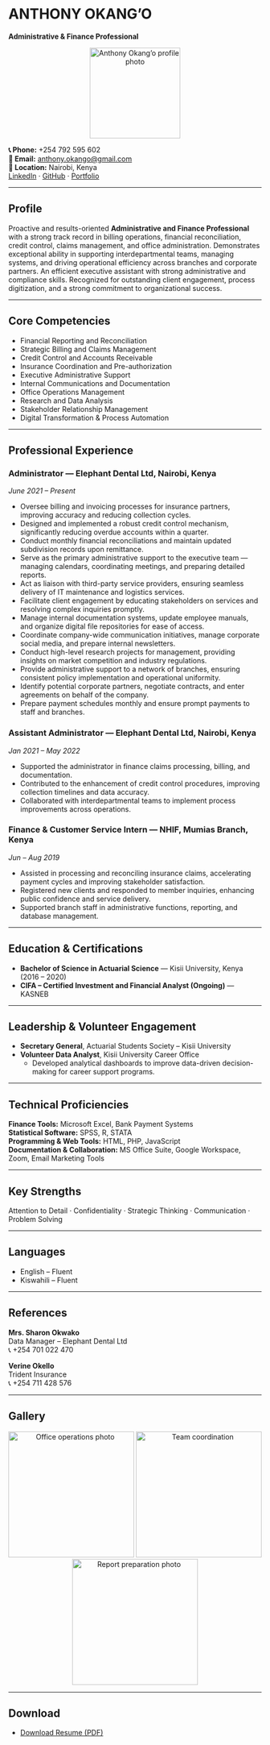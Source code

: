 # ANTHONY OKANG’O
**Administrative & Finance Professional**

<p align="center">
  <img src="images/profile.jpg" alt="Anthony Okang’o profile photo" width="180" />
</p>

**📞 Phone:** +254 792 595 602  
**📧 Email:** anthony.okango@gmail.com  
**📍 Location:** Nairobi, Kenya  
[LinkedIn](#) · [GitHub](#) · [Portfolio](#)

---

## Profile
Proactive and results-oriented **Administrative and Finance Professional** with a strong track record in billing operations, financial reconciliation, credit control, claims management, and office administration. Demonstrates exceptional ability in supporting interdepartmental teams, managing systems, and driving operational efficiency across branches and corporate partners. An efficient executive assistant with strong administrative and compliance skills. Recognized for outstanding client engagement, process digitization, and a strong commitment to organizational success.

---

## Core Competencies
- Financial Reporting and Reconciliation  
- Strategic Billing and Claims Management  
- Credit Control and Accounts Receivable  
- Insurance Coordination and Pre-authorization  
- Executive Administrative Support  
- Internal Communications and Documentation  
- Office Operations Management  
- Research and Data Analysis  
- Stakeholder Relationship Management  
- Digital Transformation & Process Automation  

---

## Professional Experience

### **Administrator — Elephant Dental Ltd, Nairobi, Kenya**  
*June 2021 – Present*
- Oversee billing and invoicing processes for insurance partners, improving accuracy and reducing collection cycles.  
- Designed and implemented a robust credit control mechanism, significantly reducing overdue accounts within a quarter.  
- Conduct monthly financial reconciliations and maintain updated subdivision records upon remittance.  
- Serve as the primary administrative support to the executive team — managing calendars, coordinating meetings, and preparing detailed reports.  
- Act as liaison with third-party service providers, ensuring seamless delivery of IT maintenance and logistics services.  
- Facilitate client engagement by educating stakeholders on services and resolving complex inquiries promptly.  
- Manage internal documentation systems, update employee manuals, and organize digital file repositories for ease of access.  
- Coordinate company-wide communication initiatives, manage corporate social media, and prepare internal newsletters.  
- Conduct high-level research projects for management, providing insights on market competition and industry regulations.  
- Provide administrative support to a network of branches, ensuring consistent policy implementation and operational uniformity.  
- Identify potential corporate partners, negotiate contracts, and enter agreements on behalf of the company.  
- Prepare payment schedules monthly and ensure prompt payments to staff and branches.

### **Assistant Administrator — Elephant Dental Ltd, Nairobi, Kenya**  
*Jan 2021 – May 2022*
- Supported the administrator in finance claims processing, billing, and documentation.  
- Contributed to the enhancement of credit control procedures, improving collection timelines and data accuracy.  
- Collaborated with interdepartmental teams to implement process improvements across operations.

### **Finance & Customer Service Intern — NHIF, Mumias Branch, Kenya**  
*Jun – Aug 2019*
- Assisted in processing and reconciling insurance claims, accelerating payment cycles and improving stakeholder satisfaction.  
- Registered new clients and responded to member inquiries, enhancing public confidence and service delivery.  
- Supported branch staff in administrative functions, reporting, and database management.

---

## Education & Certifications
- **Bachelor of Science in Actuarial Science** — Kisii University, Kenya (2016 – 2020)  
- **CIFA – Certified Investment and Financial Analyst (Ongoing)** — KASNEB

---

## Leadership & Volunteer Engagement
- **Secretary General**, Actuarial Students Society – Kisii University  
- **Volunteer Data Analyst**, Kisii University Career Office  
  - Developed analytical dashboards to improve data-driven decision-making for career support programs.

---

## Technical Proficiencies
**Finance Tools:** Microsoft Excel, Bank Payment Systems  
**Statistical Software:** SPSS, R, STATA  
**Programming & Web Tools:** HTML, PHP, JavaScript  
**Documentation & Collaboration:** MS Office Suite, Google Workspace, Zoom, Email Marketing Tools

---

## Key Strengths
Attention to Detail · Confidentiality · Strategic Thinking · Communication · Problem Solving

---

## Languages
- English – Fluent  
- Kiswahili – Fluent

---

## References
**Mrs. Sharon Okwako**  
Data Manager – Elephant Dental Ltd  
📞 +254 701 022 470  


**Verine Okello**  
Trident Insurance  
📞 +254 711 428 576

---

## Gallery
<p align="center">
  <img src="images/office1.jpg" alt="Office operations photo" width="250" />
  <img src="images/team-meeting.jpg" alt="Team coordination" width="250" />
  <img src="images/reporting.jpg" alt="Report preparation photo" width="250" />
</p>

---

## Download
- [Download Resume (PDF)](resume.pdf)


